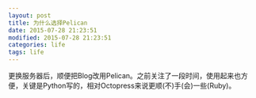 ```yaml
---
layout: post
title: 为什么选择Pelican
date: 2015-07-28 21:23:51
modified: 2015-07-28 21:23:51
categories: life
tags: life
---
```

更换服务器后，顺便把Blog改用Pelican。之前关注了一段时间，使用起来也方便，关键是Python写的，相对Octopress来说更顺(不)手(会)一些(Ruby)。